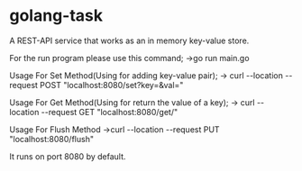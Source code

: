 # golang-task
 
A REST-API service that works as an in memory key-value store.

For the run program please use this command;
->go run main.go

Usage For Set Method(Using for adding key-value pair);
-> curl --location --request POST "localhost:8080/set?key=&val="

Usage For Get Method(Using for return the value of a key);
-> curl --location --request GET "localhost:8080/get/<key>"
 
Usage For Flush Method
->curl --location --request PUT "localhost:8080/flush"
 
It runs on port 8080 by default.

